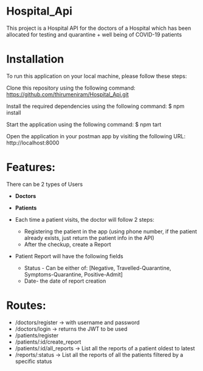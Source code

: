 # Hospital_Api

This project is a Hospital API for the doctors of a Hospital which has been allocated for testing and quarantine + well being of COVID-19 patients

# Installation

To run this application on your local machine, please follow these steps:

Clone this repository using the following command: https://github.com/thirumeniram/Hospital_Api.git

Install the required dependencies using the following command: $ npm install

Start the application using the following command: $ npm  tart

Open the application in your postman app by visiting the following URL: http://localhost:8000

# Features:

There can be 2 types of Users

- **Doctors**
- **Patients**


- Each time a patient visits, the doctor will follow 2 steps:

  - Registering the patient in the app (using phone number, if the patient already exists, just return the patient info in the API)
  - After the checkup, create a Report

- Patient Report will have the following fields
  
  - Status - Can be either of: [Negative, Travelled-Quarantine, Symptoms-Quarantine, Positive-Admit]
  - Date- the date of report creation


# Routes:

 - /doctors/register → with username and password
 - /doctors/login → returns the JWT to be used
 - /patients/register
 - /patients/:id/create_report
 - /patients/:id/all_reports → List all the reports of a patient oldest to latest
 - /reports/:status → List all the reports of all the patients filtered by a specific status
